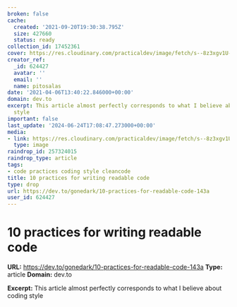 ```yaml
---
broken: false
cache:
  created: '2021-09-20T19:30:38.795Z'
  size: 427660
  status: ready
collection_id: 17452361
cover: https://res.cloudinary.com/practicaldev/image/fetch/s--8z3xgv1U--/c_imagga_scale,f_auto,fl_progressive,h_500,q_auto,w_1000/https://thepracticaldev.s3.amazonaws.com/i/lk3i1t3mltxen8bk0epo.png
creator_ref:
  _id: 624427
  avatar: ''
  email: ''
  name: pitosalas
date: '2021-04-06T13:40:22.846000+00:00'
domain: dev.to
excerpt: This article almost perfectly corresponds to what I believe about coding
  style
important: false
last_update: '2024-06-24T17:08:47.273000+00:00'
media:
- link: https://res.cloudinary.com/practicaldev/image/fetch/s--8z3xgv1U--/c_imagga_scale,f_auto,fl_progressive,h_500,q_auto,w_1000/https://thepracticaldev.s3.amazonaws.com/i/lk3i1t3mltxen8bk0epo.png
  type: image
raindrop_id: 257324015
raindrop_type: article
tags:
- code practices coding style cleancode
title: 10 practices for writing readable code
type: drop
url: https://dev.to/gonedark/10-practices-for-readable-code-143a
user_id: 624427
---
```


# 10 practices for writing readable code

**URL:** https://dev.to/gonedark/10-practices-for-readable-code-143a
**Type:** article
**Domain:** dev.to

**Excerpt:** This article almost perfectly corresponds to what I believe about coding style
